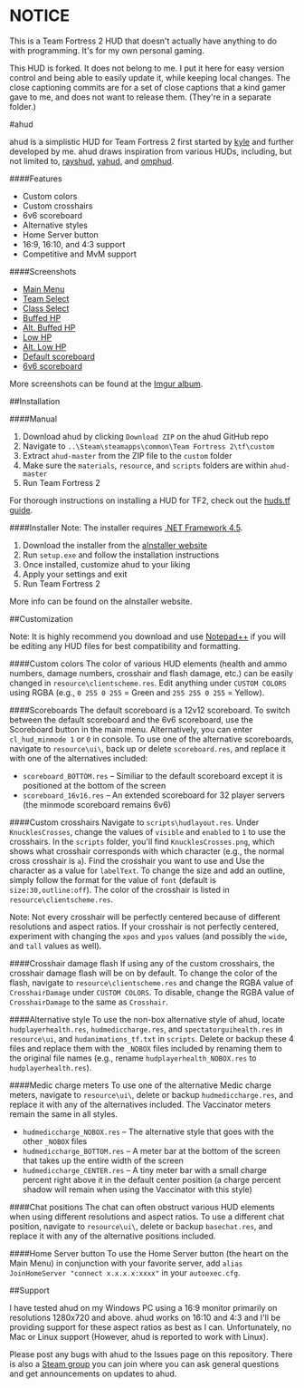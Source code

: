 # NOTICE

This is a Team Fortress 2 HUD that doesn't actually have anything to do with
programming. It's for my own personal gaming.

This HUD is forked. It does not belong to me. I put it here for easy version
control and being able to easily update it, while keeping local changes. The
close captioning commits are for a set of close captions that a kind gamer
gave to me, and does not want to release them. (They're in a separate folder.)

#ahud

ahud is a simplistic HUD for Team Fortress 2 first started by [kyle](https://github.com/hikyle) and further developed by me. ahud draws inspiration from various HUDs, including, but not limited to, [rayshud](https://github.com/raysfire/rayshud), [yahud](https://github.com/whayay/yahud), and [omphud](https://github.com/omp/tf2hud).

####Features

* Custom colors
* Custom crosshairs
* 6v6 scoreboard
* Alternative styles
* Home Server button
* 16:9, 16:10, and 4:3 support
* Competitive and MvM support

####Screenshots

* [Main Menu](http://i.imgur.com/HEriy8N.jpg)
* [Team Select](http://i.imgur.com/gNSYYOc.jpg)
* [Class Select](http://i.imgur.com/cDgPJwB.jpg)
* [Buffed HP](http://i.imgur.com/9NbLjtH.jpg)
* [Alt. Buffed HP](http://i.imgur.com/O5PRiD0.jpg)
* [Low HP](http://i.imgur.com/wR6gkGn.jpg)
* [Alt. Low HP](http://i.imgur.com/yFmiSEC.jpg)
* [Default scoreboard](http://i.imgur.com/Lk2Ey63.jpg)
* [6v6 scoreboard](http://i.imgur.com/9pempQF.jpg)

More screenshots can be found at the [Imgur album](http://imgur.com/a/569GH).

##Installation

####Manual
1. Download ahud by clicking `Download ZIP` on the ahud GitHub repo
2. Navigate to  `..\Steam\steamapps\common\Team Fortress 2\tf\custom`
3. Extract `ahud-master` from the ZIP file to the `custom` folder
4. Make sure the `materials`, `resource`, and `scripts` folders are within `ahud-master`
5. Run Team Fortress 2

For thorough instructions on installing a HUD for TF2, check out the [huds.tf guide](http://huds.tf/forum/showthread.php?tid=2).

####Installer
Note: The installer requires [.NET Framework 4.5](https://www.microsoft.com/en-us/download/details.aspx?id=30653).

1. Download the installer from the [aInstaller website](http://ainstaller.cf)
2. Run `setup.exe` and follow the installation instructions
3. Once installed, customize ahud to your liking
4. Apply your settings and exit
5. Run Team Fortress 2

More info can be found on the aInstaller website.

##Customization

Note: It is highly recommend you download and use [Notepad++](https://notepad-plus-plus.org) if you will be editing any HUD files for best compatibility and formatting.

####Custom colors
The color of various HUD elements (health and ammo numbers, damage numbers, crosshair and flash damage, etc.) can be easily changed in `resource\clientscheme.res`. Edit anything under  `CUSTOM COLORS` using RGBA (e.g., `0 255 0 255` = Green and `255 255 0 255` = Yellow). 

####Scoreboards
The default scoreboard is a 12v12 scoreboard. To switch between the default scoreboard and the 6v6 scoreboard, use the Scoreboard button in the main menu. Alternatively, you can enter `cl_hud_minmode 1` or `0` in console. To use one of the alternative scoreboards, navigate to `resource\ui\`, back up or delete `scoreboard.res`, and replace it with one of the alternatives included: 

* `scoreboard_BOTTOM.res` – Similiar to the default scoreboard except it is positioned at the bottom of the screen
* `scoreboard_16v16.res` – An extended scoreboard for 32 player servers (the minmode scoreboard remains 6v6)

####Custom crosshairs
Navigate to `scripts\hudlayout.res`. Under `KnucklesCrosses`, change the values of `visible` and `enabled` to `1` to use the crosshairs. In the `scripts` folder, you'll find `KnucklesCrosses.png`, which shows what crosshair corresponds with which character (e.g., the normal cross crosshair is `a`). Find the crosshair  you want to use and Use the character as a value for `labelText`. To change the size and add an outline, simply follow the format for the value of `font` (default is `size:30,outline:off`). The color of the crosshair is listed in `resource\clientscheme.res`.

Note: Not every crosshair will be perfectly centered because of different resolutions and aspect ratios. If your crosshair is not perfectly centered, experiment with changing the `xpos` and `ypos` values (and possibly the `wide`, and `tall` values as well).

####Crosshair damage flash
If using any of the custom crosshairs, the crosshair damage flash will be on by default. To change the color of the flash, navigate to `resource\clientscheme.res` and change the RGBA value of `CrosshairDamage` under `CUSTOM COLORS`. To disable, change the RGBA value of `CrosshairDamage` to the same as `Crosshair`.

####Alternative style
To use the non-box alternative style of ahud, locate `hudplayerhealth.res`, `hudmediccharge.res`, and `spectatorguihealth.res` in `resource\ui`, and `hudanimations_tf.txt` in `scripts`. Delete or backup these 4 files and replace them with the `_NOBOX` files included by renaming them to the original file names (e.g., rename `hudplayerhealth_NOBOX.res` to `hudplayerhealth.res`).

####Medic charge meters
To use one of the alternative Medic charge meters, navigate to `resource\ui\`, delete or backup `hudmediccharge.res`, and replace it with any of the alternatives included. The Vaccinator meters remain the same in all styles.

* `hudmediccharge_NOBOX.res` – The alternative style that goes with the other `_NOBOX` files
* `hudmediccharge_BOTTOM.res` – A meter bar at the bottom of the screen that takes up the entire width of the screen
* `hudmediccharge_CENTER.res` – A tiny meter bar with a small charge percent right above it in the default center position (a charge percent shadow will remain when using the Vaccinator with this style)

####Chat positions
The chat can often obstruct various HUD elements when using different resolutions and aspect ratios. To use a different chat position, navigate to `resource\ui\`, delete or backup `basechat.res`, and replace it with any of the alternative positions included.

####Home Server button
To use the Home Server button (the heart on the Main Menu) in conjunction with your favorite server, add `alias JoinHomeServer "connect x.x.x.x:xxxx"` in your `autoexec.cfg`.

##Support

I have tested ahud on my Windows PC using a 16:9 monitor primarily on resolutions 1280x720 and above. ahud works on 16:10 and 4:3 and I'll be providing support for these aspect ratios as best as I can. Unfortunately, no Mac or Linux support (However, ahud is reported to work with Linux).

Please post any bugs with ahud to the Issues page on this repository. There is also a [Steam group](http://steamcommunity.com/groups/ahud) you can join where you can ask general questions and get announcements on updates to ahud.
